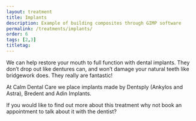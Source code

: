 ```yaml
---
layout: treatment
title: Implants
description: Example of building composites through GIMP software
permalink: /treatments/implants/
order: 6
tags: [2,3]
titletag:
---
```


We can help restore your mouth to full function with dental implants.  They don’t drop out like dentures can, and won’t damage your natural teeth like bridgework does.  They really are fantastic!

At Calm Dental Care we place implants made by Dentsply (Ankylos and Astra), Bredent and Adin Implants.

If you would like to find out more about this treatment why not book an appointment to talk about it with the dentist? 
